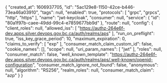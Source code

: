 {
  "created_at": 1606937705,
  "id": "5ac129e8-1150-42ce-b446-73ea46a03910",
  "tags": null,
  "enabled": true,
  "protocols": [
    "grpc",
    "grpcs",
    "http",
    "https"
  ],
  "name": "jwt-keycloak",
  "consumer": null,
  "service": {
    "id": "80a1f97b-caee-49dd-99c4-e7859677bb9d"
  },
  "route": null,
  "config": {
    "client_roles": null,
    "allowed_iss": [
      "https://authz-264e6f-dev.apps.silver.devops.gov.bc.ca/auth/realms/aps"
    ],
    "run_on_preflight": true,
    "iss_key_grace_period": 10,
    "maximum_expiration": 0,
    "claims_to_verify": [
      "exp"
    ],
    "consumer_match_claim_custom_id": false,
    "cookie_names": [],
    "scope": null,
    "uri_param_names": [
      "jwt"
    ],
    "roles": null,
    "consumer_match": false,
    "well_known_template": "https://authz-264e6f-dev.apps.silver.devops.gov.bc.ca/auth/realms/aps/.well-known/openid-configuration",
    "consumer_match_ignore_not_found": false,
    "anonymous": null,
    "algorithm": "RS256",
    "realm_roles": null,
    "consumer_match_claim": "azp"
  }
}
